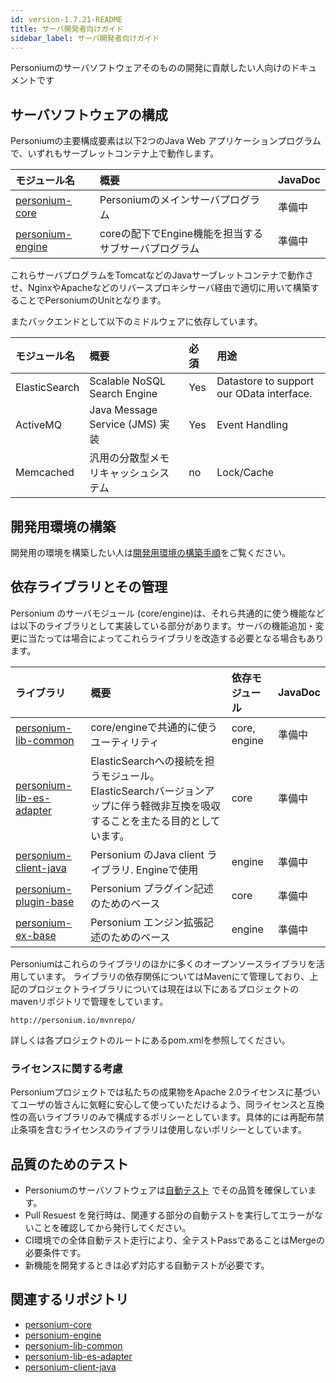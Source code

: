 ```yaml
---
id: version-1.7.21-README
title: サーバ開発者向けガイド
sidebar_label: サーバ開発者向けガイド
---
```


Personiumのサーバソフトウェアそのものの開発に貢献したい人向けのドキュメントです

## サーバソフトウェアの構成

Personiumの主要構成要素は以下2つのJava Web アプリケーションプログラムで、いずれもサーブレットコンテナ上で動作します。

|モジュール名|概要|JavaDoc|
|:--|:--|:--|
|[personium-core](https://github.com/personium/personium-core)|Personiumのメインサーバプログラム|準備中|
|[personium-engine](https://github.com/personium/personium-engine)|coreの配下でEngine機能を担当するサブサーバプログラム|準備中|

これらサーバプログラムをTomcatなどのJavaサーブレットコンテナで動作させ、NginxやApacheなどのリバースプロキシサーバ経由で適切に用いて構築することでPersoniumのUnitとなります。

またバックエンドとして以下のミドルウェアに依存しています。

|モジュール名|概要|必須|用途|
|:--|:--|:--|:--|
|ElasticSearch|Scalable NoSQL Search Engine|Yes|Datastore to support our OData interface.|
|ActiveMQ|Java Message Service (JMS) 実装 |Yes|Event Handling|
|Memcached|汎用の分散型メモリキャッシュシステム|no|Lock/Cache|

## 開発用環境の構築
開発用の環境を構築したい人は[開発用環境の構築手順](./build_development_environment.md)をご覧ください。

## 依存ライブラリとその管理

Personium のサーバモジュール (core/engine)は、それら共通的に使う機能などは以下のライブラリとして実装している部分があります。サーバの機能追加・変更に当たっては場合によってこれらライブラリを改造する必要となる場合もあります。

|ライブラリ|概要|依存モジュール|JavaDoc|
|:--|:--|:--|:--|
|[personium-lib-common](https://github.com/personium/personium-lib-common)|core/engineで共通的に使うユーティリティ|core, engine|準備中|
|[personium-lib-es-adapter](https://github.com/personium/personium-lib-es-adapter)|ElasticSearchへの接続を担うモジュール。ElasticSearchバージョンアップに伴う軽微非互換を吸収することを主たる目的としています。|core|準備中|
|[personium-client-java](https://github.com/personium/personium-client-java)|Personium のJava client ライブラリ. Engineで使用|engine|準備中|
|[personium-plugin-base](https://github.com/personium/personium-plugin-base)|Personium プラグイン記述のためのベース|core|準備中|
|[personium-ex-base](https://github.com/personium/personium-ex-base)|Personium エンジン拡張記述のためのベース|engine|準備中|

Personiumはこれらのライブラリのほかに多くのオープンソースライブラリを活用しています。
ライブラリの依存関係についてはMavenにて管理しており、上記のプロジェクトライブラリについては現在は以下にあるプロジェクトのmavenリポジトリで管理をしています。

    http://personium.io/mvnrepo/

詳しくは各プロジェクトのルートにあるpom.xmlを参照してください。

### ライセンスに関する考慮

Personiumプロジェクトでは私たちの成果物をApache 2.0ライセンスに基づいてユーザの皆さんに気軽に安心して使っていただけるよう、同ライセンスと互換性の高いライブラリのみで構成するポリシーとしています。具体的には再配布禁止条項を含むライセンスのライブラリは使用しないポリシーとしています。

## 品質のためのテスト

* Personiumのサーバソフトウェアは[自動テスト](./personium_tests.md) でその品質を確保しています。
* Pull Resuest を発行時は、関連する部分の自動テストを実行してエラーがないことを確認してから発行してください。
* CI環境での全体自動テスト走行により、全テストPassであることはMergeの必要条件です。
* 新機能を開発するときは必ず対応する自動テストが必要です。


## 関連するリポジトリ

* [personium-core](https://github.com/personium/personium-core)
* [personium-engine](https://github.com/personium/personium-engine)
* [personium-lib-common](https://github.com/personium/personium-lib-common)
* [personium-lib-es-adapter](https://github.com/personium/personium-lib-es-adapter)
* [personium-client-java](https://github.com/personium/personium-client-java)

